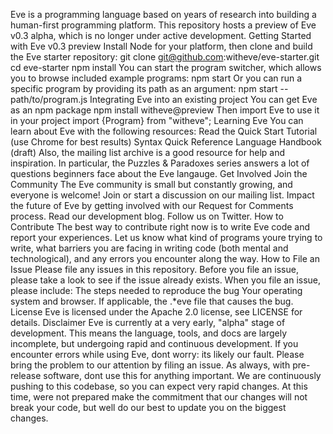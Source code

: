 Eve is a programming language based on years of research into building a human-first programming platform. This repository hosts a preview of Eve v0.3 alpha, which is no longer under active development. Getting Started with Eve v0.3 preview Install Node for your platform, then clone and build the Eve starter repository: git clone git@github.com:witheve/eve-starter.git cd eve-starter npm install You can start the program switcher, which allows you to browse included example programs: npm start Or you can run a specific program by providing its path as an argument: npm start -- path/to/program.js Integrating Eve into an existing project You can get Eve as an npm package npm install witheve@preview Then import Eve to use it in your project import {Program} from "witheve"; Learning Eve You can learn about Eve with the following resources: Read the Quick Start Tutorial (use Chrome for best results) Syntax Quick Reference Language Handbook (draft) Also, the mailing list archive is a good resource for help and inspiration. In particular, the Puzzles & Paradoxes series answers a lot of questions beginners face about the Eve langauge. Get Involved Join the Community The Eve community is small but constantly growing, and everyone is welcome! Join or start a discussion on our mailing list. Impact the future of Eve by getting involved with our Request for Comments process. Read our development blog. Follow us on Twitter. How to Contribute The best way to contribute right now is to write Eve code and report your experiences. Let us know what kind of programs youre trying to write, what barriers you are facing in writing code (both mental and technological), and any errors you encounter along the way. How to File an Issue Please file any issues in this repository. Before you file an issue, please take a look to see if the issue already exists. When you file an issue, please include: The steps needed to reproduce the bug Your operating system and browser. If applicable, the .*eve file that causes the bug. License Eve is licensed under the Apache 2.0 license, see LICENSE for details. Disclaimer Eve is currently at a very early, "alpha" stage of development. This means the language, tools, and docs are largely incomplete, but undergoing rapid and continuous development. If you encounter errors while using Eve, dont worry: its likely our fault. Please bring the problem to our attention by filing an issue. As always, with pre-release software, dont use this for anything important. We are continuously pushing to this codebase, so you can expect very rapid changes. At this time, were not prepared make the commitment that our changes will not break your code, but well do our best to update you on the biggest changes.